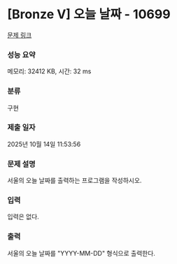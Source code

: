 # [Bronze V] 오늘 날짜 - 10699 

[문제 링크](https://www.acmicpc.net/problem/10699) 

### 성능 요약

메모리: 32412 KB, 시간: 32 ms

### 분류

구현

### 제출 일자

2025년 10월 14일 11:53:56

### 문제 설명

<p style="user-select: auto !important;">서울의 오늘 날짜를 출력하는 프로그램을 작성하시오.</p>

### 입력 

 <p style="user-select: auto !important;">입력은 없다.</p>

### 출력 

 <p style="user-select: auto !important;">서울의 오늘 날짜를 "YYYY-MM-DD" 형식으로 출력한다.</p>

